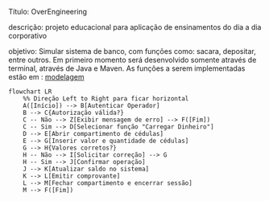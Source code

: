 Título: OverEngineering

descrição: projeto educacional para aplicação de ensinamentos do dia a dia corporativo

objetivo: Simular sistema de banco, com funções como: sacara, depositar, entre outros. Em primeiro momento será desenvolvido somente através de terminal, através de Java e Maven.
As funções a serem implementadas estão em : [modelagem](modeling/main.readme)

```mermaid
flowchart LR
    %% Direção Left to Right para ficar horizontal
    A([Início]) --> B[Autenticar Operador]
    B --> C{Autorização válida?}
    C -- Não --> Z[Exibir mensagem de erro] --> F([Fim])
    C -- Sim --> D[Selecionar função "Carregar Dinheiro"]
    D --> E[Abrir compartimento de cédulas]
    E --> G[Inserir valor e quantidade de cédulas]
    G --> H{Valores corretos?}
    H -- Não --> I[Solicitar correção] --> G
    H -- Sim --> J[Confirmar operação]
    J --> K[Atualizar saldo no sistema]
    K --> L[Emitir comprovante]
    L --> M[Fechar compartimento e encerrar sessão]
    M --> F([Fim])
